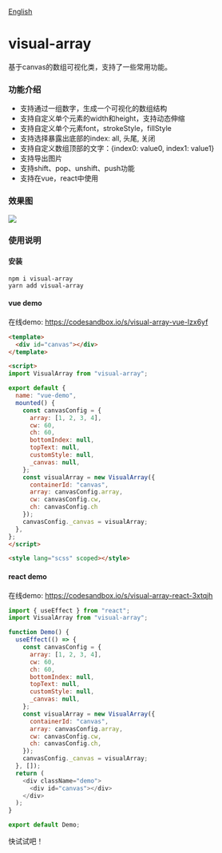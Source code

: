 [English](./README.md)

# visual-array
基于canvas的数组可视化类，支持了一些常用功能。

### 功能介绍
- 支持通过一组数字，生成一个可视化的数组结构
- 支持自定义单个元素的width和height，支持动态伸缩
- 支持自定义单个元素font，strokeStyle，fillStyle
- 支持选择暴露出底部的index: all, 头尾, 关闭
- 支持自定义数组顶部的文字：{index0: value0, index1: value1}
- 支持导出图片
- 支持shift、pop、unshift、push功能
- 支持在vue，react中使用

### 效果图
<img src="https://i.imgur.com/SlqTNPE.png" >

### 使用说明

#### 安装
```shell
npm i visual-array
yarn add visual-array
```

#### vue demo
在线demo: https://codesandbox.io/s/visual-array-vue-lzx6yf


```html
<template>
  <div id="canvas"></div>
</template>

<script>
import VisualArray from "visual-array";

export default {
  name: "vue-demo",
  mounted() {
    const canvasConfig = {
      array: [1, 2, 3, 4],
      cw: 60,
      ch: 60,
      bottomIndex: null,
      topText: null,
      customStyle: null,
      _canvas: null,
    };
    const visualArray = new VisualArray({
      containerId: "canvas",
      array: canvasConfig.array,
      cw: canvasConfig.cw,
      ch: canvasConfig.ch
    });
    canvasConfig._canvas = visualArray;
  },
};
</script>

<style lang="scss" scoped></style>
```

#### react demo
在线demo: https://codesandbox.io/s/visual-array-react-3xtqjh

```js
import { useEffect } from "react";
import VisualArray from "visual-array";

function Demo() {
  useEffect(() => {
    const canvasConfig = {
      array: [1, 2, 3, 4],
      cw: 60,
      ch: 60,
      bottomIndex: null,
      topText: null,
      customStyle: null,
      _canvas: null,
    };
    const visualArray = new VisualArray({
      containerId: "canvas",
      array: canvasConfig.array,
      cw: canvasConfig.cw,
      ch: canvasConfig.ch,
    });
    canvasConfig._canvas = visualArray;
  }, []);
  return (
    <div className="demo">
      <div id="canvas"></div>
    </div>
  );
}

export default Demo;
```

快试试吧！